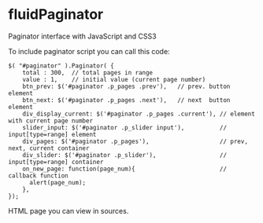 # fluidPaginator
Paginator interface with JavaScript and CSS3

To include paginator script you can call this code:

	$( "#paginator" ).Paginator( {
		total : 300,  // total pages in range
		value : 1,    // initial value (current page number)
		btn_prev: $('#paginator .p_pages .prev'),   // prev. button element
		btn_next: $('#paginator .p_pages .next'),   // next  button element
		div_display_current: $('#paginator .p_pages .current'), // element with current page number
		slider_input: $('#paginator .p_slider input'),          // input[type=range] element
		div_pages: $('#paginator .p_pages'),                    // prev, next, current container
		div_slider: $('#paginator .p_slider'),                  // input[type=range] container
		on_new_page: function(page_num){                        // callback function
		  alert(page_num);
		},
	});
	
HTML page you can view in sources.
